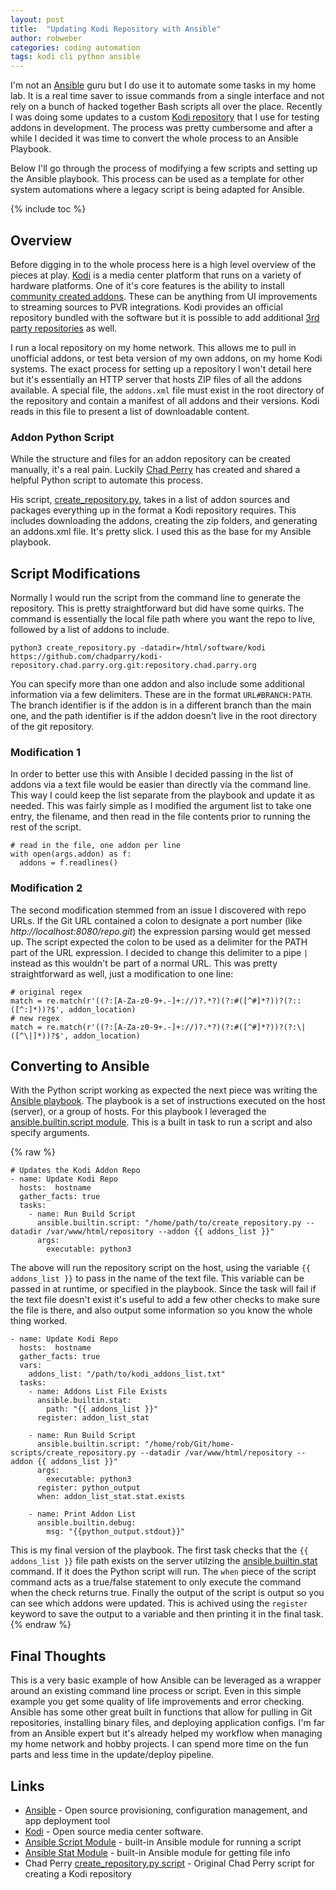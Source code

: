 ```yaml
---
layout: post
title:  "Updating Kodi Repository with Ansible"
author: robweber
categories: coding automation
tags: kodi cli python ansible
---
```


I'm not an [Ansible][ansible] guru but I do use it to automate some tasks in my home lab. It is a real time saver to issue commands from a single interface and not rely on a bunch of hacked together Bash scripts all over the place. Recently I was doing some updates to a custom [Kodi repository][kodi-addon-repo] that I use for testing addons in development. The process was pretty cumbersome and after a while I decided it was time to convert the whole process to an Ansible Playbook.

Below I'll go through the process of modifying a few scripts and setting up the Ansible playbook. This process can be used as a template for other system automations where a legacy script is being adapted for Ansible.

<!--more-->

{% include toc %}

## Overview

Before digging in to the whole process here is a high level overview of the pieces at play. [Kodi][kodi] is a media center platform that runs on a variety of hardware platforms. One of it's core features is the ability to install [community created addons](https://kodi.tv/addons/). These can be anything from UI improvements to streaming sources to PVR integrations. Kodi provides an official repository bundled with the software but it is possible to add additional [3rd party repositories][kodi-addon-repo] as well.

I run a local repository on my home network. This allows me to pull in unofficial addons, or test beta version of my own addons, on my home Kodi systems. The exact process for setting up a repository I won't detail here but it's essentially an HTTP server that hosts ZIP files of all the addons available. A special file, the `addons.xml` file must exist in the root directory of the repository and contain a manifest of all addons and their versions. Kodi reads in this file to present a list of downloadable content.

### Addon Python Script

While the structure and files for an addon repository can be created manually, it's a real pain. Luckily [Chad Perry](https://github.com/chadparry) has created and shared a helpful Python script to automate this process.

His script, [create_repository.py][create-script], takes in a list of addon sources and packages everything up in the format a Kodi repository requires. This includes downloading the addons, creating the zip folders, and generating an addons.xml file. It's pretty slick. I used this as the base for my Ansible playbook.

## Script Modifications

Normally I would run the script from the command line to generate the repository. This is pretty straightforward but did have some quirks. The command is essentially the local file path where you want the repo to live, followed by a list of addons to include.

```
python3 create_repository.py -datadir=/html/software/kodi https://github.com/chadparry/kodi-repository.chad.parry.org.git:repository.chad.parry.org
```

You can specify more than one addon and also include some additional information via a few delimiters. These are in the format `URL#BRANCH:PATH`. The branch identifier is if the addon is in a different branch than the main one, and the path identifier is if the addon doesn't live in the root directory of the git repository.

### Modification 1

In order to better use this with Ansible I decided passing in the list of addons via a text file would be easier than directly via the command line. This way I could keep the list separate from the playbook and update it as needed. This was fairly simple as I modified the argument list to take one entry, the filename, and then read in the file contents prior to running the rest of the script.

```
# read in the file, one addon per line
with open(args.addon) as f:
  addons = f.readlines()
```

### Modification 2

The second modification stemmed from an issue I discovered with repo URLs. If the Git URL contained a colon to designate a port number (like _http://localhost:8080/repo.git_) the expression parsing would get messed up. The script expected the colon to be used as a delimiter for the PATH part of the URL expression. I decided to change this delimiter to a pipe `|` instead as this wouldn't be part of a normal URL. This was pretty straightforward as well, just a modification to one line:

```
# original regex
match = re.match(r'((?:[A-Za-z0-9+.-]+://)?.*?)(?:#([^#]*?))?(?::([^:]*))?$', addon_location)
# new regex
match = re.match(r'((?:[A-Za-z0-9+.-]+://)?.*?)(?:#([^#]*?))?(?:\|([^\|]*))?$', addon_location)

```

## Converting to Ansible

With the Python script working as expected the next piece was writing the [Ansible playbook](https://docs.ansible.com/ansible/latest/playbook_guide/playbooks_intro.html). The playbook is a set of instructions executed on the host (server), or a group of hosts. For this playbook I leveraged the [ansible.builtin.script module][script-module]. This is a built in task to run a script and also specify arguments.

{% raw %}
```
# Updates the Kodi Addon Repo
- name: Update Kodi Repo
  hosts:  hostname
  gather_facts: true
  tasks:
    - name: Run Build Script
      ansible.builtin.script: "/home/path/to/create_repository.py --datadir /var/www/html/repository --addon {{ addons_list }}"
      args:
        executable: python3
```

The above will run the repository script on the host, using the variable `{{ addons_list }}` to pass in the name of the text file. This variable can be passed in at runtime, or specified in the playbook. Since the task will fail if the text file doesn't exist it's useful to add a few other checks to make sure the file is there, and also output some information so you know the whole thing worked.

```
- name: Update Kodi Repo
  hosts:  hostname
  gather_facts: true
  vars:
    addons_list: "/path/to/kodi_addons_list.txt"
  tasks:
    - name: Addons List File Exists
      ansible.builtin.stat:
        path: "{{ addons_list }}"
      register: addon_list_stat

    - name: Run Build Script
      ansible.builtin.script: "/home/rob/Git/home-scripts/create_repository.py --datadir /var/www/html/repository --addon {{ addons_list }}"
      args:
        executable: python3
      register: python_output
      when: addon_list_stat.stat.exists

    - name: Print Addon List
      ansible.builtin.debug:
        msg: "{{python_output.stdout}}"
```


This is my final version of the playbook. The first task checks that the `{{ addons_list }}` file path exists on the server utilzing the [ansible.builtin.stat][stat-module] command. If it does the Python script will run. The `when` piece of the script command acts as a true/false statement to only execute the command when the check returns true. Finally the output of the script is output so you can see which addons were updated. This is achived using the `register` keyword to save the output to a variable and then printing it in the final task.
{% endraw %}

## Final Thoughts

This is a very basic example of how Ansible can be leveraged as a wrapper around an existing command line process or script. Even in this simple example you get some quality of life improvements and error checking. Ansible has some other great built in functions that allow for pulling in Git repositories, installing binary files, and deploying application configs. I'm far from an Ansible expert but it's already helped my workflow when managing my home network and hobby projects. I can spend more time on the fun parts and less time in the update/deploy pipeline.

## Links

* [Ansible][ansible] - Open source provisioning, configuration management, and app deployment tool
* [Kodi][kodi] - Open source media center software.
* [Ansible Script Module][script-module] - built-in Ansible module for running a script
* [Ansible Stat Module][stat-module] - built-in Ansible module for getting file info
* Chad Perry [create_repository.py script][create-script] - Original Chad Perry script for creating a Kodi repository

[ansible]: https://www.ansible.com/
[script-module]: https://docs.ansible.com/ansible/latest/collections/ansible/builtin/script_module.html
[stat-module]: https://docs.ansible.com/ansible/latest/collections/ansible/builtin/stat_module.html
[kodi]: https://kodi.tv/
[kodi-addon-repo]: https://kodi.wiki/view/Add-on_repositories
[create-script]: https://github.com/chadparry/kodi-repository.chad.parry.org/blob/master/tools/create_repository.py
